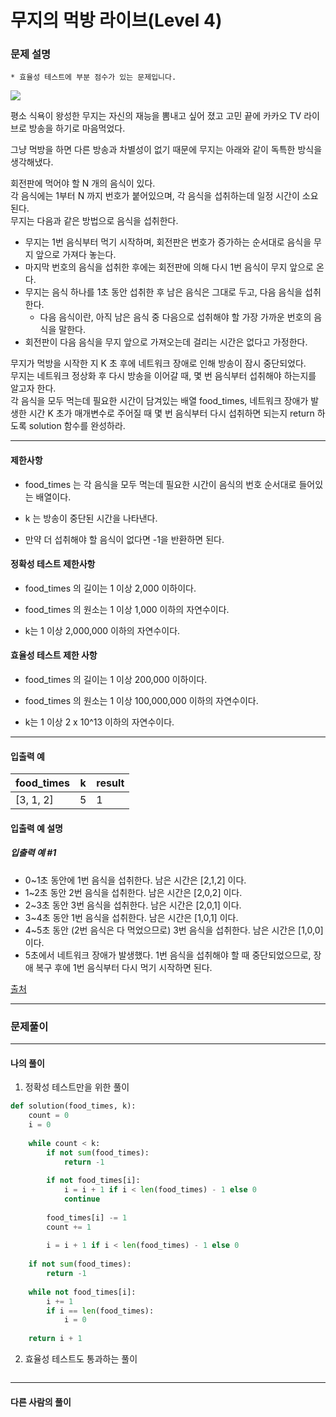 # 무지의 먹방 라이브(Level 4)

### 문제 설명

`* 효율성 테스트에 부분 점수가 있는 문제입니다.`   

<img src = "https://grepp-programmers.s3.amazonaws.com/files/production/10f4f72c93/1d932bfc-8082-4b7e-b30d-ab46bf71a9f2.png">

평소 식욕이 왕성한 무지는 자신의 재능을 뽐내고 싶어 졌고 고민 끝에 카카오 TV 라이브로 방송을 하기로 마음먹었다.

그냥 먹방을 하면 다른 방송과 차별성이 없기 때문에 무지는 아래와 같이 독특한 방식을 생각해냈다.   

회전판에 먹어야 할 N 개의 음식이 있다.   
각 음식에는 1부터 N 까지 번호가 붙어있으며, 각 음식을 섭취하는데 일정 시간이 소요된다.   
무지는 다음과 같은 방법으로 음식을 섭취한다.   

* 무지는 1번 음식부터 먹기 시작하며, 회전판은 번호가 증가하는 순서대로 음식을 무지 앞으로 가져다 놓는다.
* 마지막 번호의 음식을 섭취한 후에는 회전판에 의해 다시 1번 음식이 무지 앞으로 온다.
* 무지는 음식 하나를 1초 동안 섭취한 후 남은 음식은 그대로 두고, 다음 음식을 섭취한다.
    * 다음 음식이란, 아직 남은 음식 중 다음으로 섭취해야 할 가장 가까운 번호의 음식을 말한다.
* 회전판이 다음 음식을 무지 앞으로 가져오는데 걸리는 시간은 없다고 가정한다.

무지가 먹방을 시작한 지 K 초 후에 네트워크 장애로 인해 방송이 잠시 중단되었다.   
무지는 네트워크 정상화 후 다시 방송을 이어갈 때, 몇 번 음식부터 섭취해야 하는지를 알고자 한다.   
각 음식을 모두 먹는데 필요한 시간이 담겨있는 배열 food_times, 네트워크 장애가 발생한 시간 K 초가 매개변수로 주어질 때 몇 번 음식부터 다시 섭취하면 되는지 return 하도록 solution 함수를 완성하라.   

---

#### 제한사항

* food_times 는 각 음식을 모두 먹는데 필요한 시간이 음식의 번호 순서대로 들어있는 배열이다.

* k 는 방송이 중단된 시간을 나타낸다.

* 만약 더 섭취해야 할 음식이 없다면 -1을 반환하면 된다.

#### 정확성 테스트 제한사항

* food_times 의 길이는 1 이상 2,000 이하이다.

* food_times 의 원소는 1 이상 1,000 이하의 자연수이다.

* k는 1 이상 2,000,000 이하의 자연수이다.

#### 효율성 테스트 제한 사항

* food_times 의 길이는 1 이상 200,000 이하이다.

* food_times 의 원소는 1 이상 100,000,000 이하의 자연수이다.

* k는 1 이상 2 x 10^13 이하의 자연수이다.

---

#### 입출력 예

|food_times|	k|	result|
|-|-|-|
|[3, 1, 2]|	5|	1|

#### 입출력 예 설명

##### 입출력 예 #1

* 0~1초 동안에 1번 음식을 섭취한다. 남은 시간은 [2,1,2] 이다.
* 1~2초 동안 2번 음식을 섭취한다. 남은 시간은 [2,0,2] 이다.
* 2~3초 동안 3번 음식을 섭취한다. 남은 시간은 [2,0,1] 이다.
* 3~4초 동안 1번 음식을 섭취한다. 남은 시간은 [1,0,1] 이다.
* 4~5초 동안 (2번 음식은 다 먹었으므로) 3번 음식을 섭취한다. 남은 시간은 [1,0,0] 이다.
* 5초에서 네트워크 장애가 발생했다. 1번 음식을 섭취해야 할 때 중단되었으므로, 장애 복구 후에 1번 음식부터 다시 먹기 시작하면 된다.

[출처](https://programmers.co.kr/learn/courses/30/lessons/42891)

---

### 문제풀이



---

#### 나의 풀이

1. 정확성 테스트만을 위한 풀이
~~~python
def solution(food_times, k):
    count = 0
    i = 0
    
    while count < k:
        if not sum(food_times):
            return -1
        
        if not food_times[i]:
            i = i + 1 if i < len(food_times) - 1 else 0
            continue
        
        food_times[i] -= 1
        count += 1
        
        i = i + 1 if i < len(food_times) - 1 else 0
        
    if not sum(food_times):
        return -1
    
    while not food_times[i]:
        i += 1
        if i == len(food_times):
            i = 0
    
    return i + 1
~~~

2. 효율성 테스트도 통과하는 풀이
~~~python
~~~

---

#### 다른 사람의 풀이

~~~python
~~~
